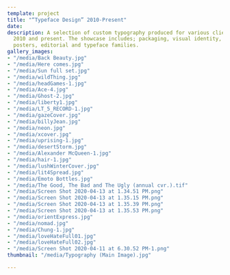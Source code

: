 ```yaml
---
template: project
title: "“Typeface Design” 2010-Present"
date: 
description: A selection of custom typography produced for various clients between
  2010 and present. The showcase includes; packaging, visual identity, book covers,
  posters, editorial and typeface families.
gallery_images:
- "/media/Back Beauty.jpg"
- "/media/Here comes.jpg"
- "/media/Sun full set.jpg"
- "/media/wildThing.jpg"
- "/media/headGames-1.jpg"
- "/media/Ace-4.jpg"
- "/media/Ghost-2.jpg"
- "/media/liberty1.jpg"
- "/media/LT_5_RECORD-1.jpg"
- "/media/gazeCover.jpg"
- "/media/billyJean.jpg"
- "/media/neon.jpg"
- "/media/xcover.jpg"
- "/media/uprising-1.jpg"
- "/media/desertStorm.jpg"
- "/media/Alexander McQueen-1.jpg"
- "/media/hair-1.jpg"
- "/media/lushWinterCover.jpg"
- "/media/lit4Spread.jpg"
- "/media/Emoto Bottles.jpg"
- "/media/The Good, The Bad and The Ugly (annual cvr.).tif"
- "/media/Screen Shot 2020-04-13 at 1.34.51 PM.png"
- "/media/Screen Shot 2020-04-13 at 1.35.15 PM.png"
- "/media/Screen Shot 2020-04-13 at 1.35.39 PM.png"
- "/media/Screen Shot 2020-04-13 at 1.35.53 PM.png"
- "/media/orientExpress.jpg"
- "/media/nomad.jpg"
- "/media/Chung-1.jpg"
- "/media/loveHateFull01.jpg"
- "/media/loveHateFull02.jpg"
- "/media/Screen Shot 2020-04-11 at 6.30.52 PM-1.png"
thumbnail: "/media/Typography (Main Image).jpg"

---
```

